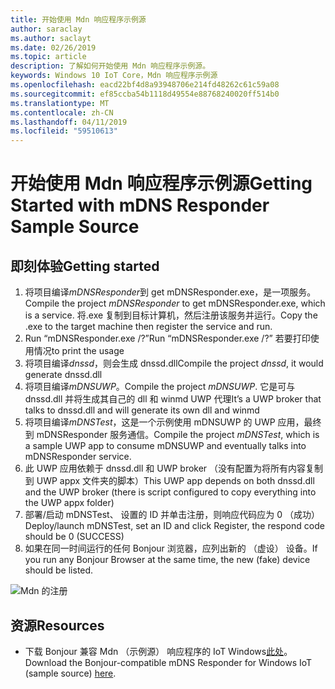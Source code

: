```yaml
---
title: 开始使用 Mdn 响应程序示例源
author: saraclay
ms.author: saclayt
ms.date: 02/26/2019
ms.topic: article
description: 了解如何开始使用 Mdn 响应程序示例源。
keywords: Windows 10 IoT Core，Mdn 响应程序示例源
ms.openlocfilehash: eacd22bf4d8a93948706e214fd48262c61c59a08
ms.sourcegitcommit: ef85ccba54b1118d49554e88768240020ff514b0
ms.translationtype: MT
ms.contentlocale: zh-CN
ms.lasthandoff: 04/11/2019
ms.locfileid: "59510613"
---
```

# <a name="getting-started-with-mdns-responder-sample-source"></a><span data-ttu-id="13894-104">开始使用 Mdn 响应程序示例源</span><span class="sxs-lookup"><span data-stu-id="13894-104">Getting Started with mDNS Responder Sample Source</span></span>

## <a name="getting-started"></a><span data-ttu-id="13894-105">即刻体验</span><span class="sxs-lookup"><span data-stu-id="13894-105">Getting started</span></span>

1.  <span data-ttu-id="13894-106">将项目编译*mDNSResponder*到 get mDNSResponder.exe，是一项服务。</span><span class="sxs-lookup"><span data-stu-id="13894-106">Compile the project *mDNSResponder* to get mDNSResponder.exe, which is a service.</span></span> <span data-ttu-id="13894-107">将.exe 复制到目标计算机，然后注册该服务并运行。</span><span class="sxs-lookup"><span data-stu-id="13894-107">Copy the .exe to the target machine then register the service and run.</span></span>
2. <span data-ttu-id="13894-108">Run “mDNSResponder.exe /?”</span><span class="sxs-lookup"><span data-stu-id="13894-108">Run “mDNSResponder.exe /?”</span></span> <span data-ttu-id="13894-109">若要打印使用情况</span><span class="sxs-lookup"><span data-stu-id="13894-109">to print the usage</span></span>
3.  <span data-ttu-id="13894-110">将项目编译*dnssd*，则会生成 dnssd.dll</span><span class="sxs-lookup"><span data-stu-id="13894-110">Compile the project *dnssd*, it would generate dnssd.dll</span></span>
4.  <span data-ttu-id="13894-111">将项目编译*mDNSUWP*。</span><span class="sxs-lookup"><span data-stu-id="13894-111">Compile the project *mDNSUWP*.</span></span> <span data-ttu-id="13894-112">它是可与 dnssd.dll 并将生成其自己的 dll 和 winmd UWP 代理</span><span class="sxs-lookup"><span data-stu-id="13894-112">It’s a UWP broker that talks to dnssd.dll and will generate its own dll and winmd</span></span>
5.  <span data-ttu-id="13894-113">将项目编译*mDNSTest*，这是一个示例使用 mDNSUWP 的 UWP 应用，最终到 mDNSResponder 服务通信。</span><span class="sxs-lookup"><span data-stu-id="13894-113">Compile the project *mDNSTest*, which is a sample UWP app to consume mDNSUWP and eventually talks into mDNSResponder service.</span></span>
6.  <span data-ttu-id="13894-114">此 UWP 应用依赖于 dnssd.dll 和 UWP broker （没有配置为将所有内容复制到 UWP appx 文件夹的脚本）</span><span class="sxs-lookup"><span data-stu-id="13894-114">This UWP app depends on both dnssd.dll and the UWP broker (there is script configured to copy everything into the UWP appx folder)</span></span>
7.  <span data-ttu-id="13894-115">部署/启动 mDNSTest、 设置的 ID 并单击注册，则响应代码应为 0 （成功）</span><span class="sxs-lookup"><span data-stu-id="13894-115">Deploy/launch mDNSTest, set an ID and click Register, the respond code should be 0 (SUCCESS)</span></span>
8.  <span data-ttu-id="13894-116">如果在同一时间运行的任何 Bonjour 浏览器，应列出新的 （虚设） 设备。</span><span class="sxs-lookup"><span data-stu-id="13894-116">If you run any Bonjour Browser at the same time, the new (fake) device should be listed.</span></span>

![Mdn 的注册](media/mDNS/mDNS1.png)

## <a name="resources"></a><span data-ttu-id="13894-118">资源</span><span class="sxs-lookup"><span data-stu-id="13894-118">Resources</span></span>

* <span data-ttu-id="13894-119">下载 Bonjour 兼容 Mdn （示例源） 响应程序的 IoT Windows[此处](https://go.microsoft.com/fwlink/?linkid=2077676)。</span><span class="sxs-lookup"><span data-stu-id="13894-119">Download the Bonjour-compatible mDNS Responder for Windows IoT (sample source) [here](https://go.microsoft.com/fwlink/?linkid=2077676).</span></span>

